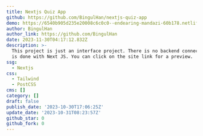 ```yaml
---
title: Nextjs Quiz App
github: https://github.com/BingulHan/nextjs-quiz-app
demo: https://6540b905d235e20008c6c0c0--endearing-mandazi-60b178.netlify.app/
author: BingulHan
author_link: https://github.com/BingulHan
date: 2023-11-30T04:17:12.832Z
description: >-
  This project is just an interface project. There is no backend connection, it
  is done with Next JS. You can click on the site link for a preview.
ssg:
  - Nextjs
css:
  - Tailwind
  - PostCSS
cms: []
category: []
draft: false
publish_date: '2023-10-30T17:06:25Z'
update_date: '2023-10-31T08:23:57Z'
github_star: 0
github_fork: 0
---
```

